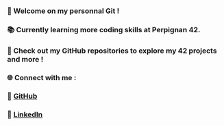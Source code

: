 ### 👋 Welcome on my personnal Git !

### 📚 Currently learning more coding skills at Perpignan 42.

### 🚀 Check out my GitHub repositories to explore my 42 projects and more !


### 🌐 Connect with me :
### 🔗 [GitHub](https://github.com/LucasDeville)
### 🔗 [LinkedIn](https://www.linkedin.com/in/lucas-deville/)
